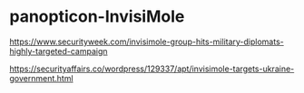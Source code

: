 # panopticon-InvisiMole

https://www.securityweek.com/invisimole-group-hits-military-diplomats-highly-targeted-campaign

https://securityaffairs.co/wordpress/129337/apt/invisimole-targets-ukraine-government.html
